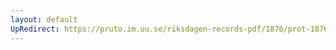 ```yaml
---
layout: default
UpRedirect: https://pruto.im.uu.se/riksdagen-records-pdf/1876/prot-1876--fk--014/prot-1876--fk--014_029.pdf
---
```

